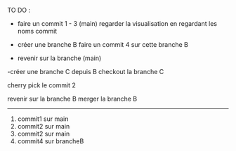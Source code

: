 TO DO :

- faire un commit 1 - 3 (main)
  regarder la visualisation en regardant les noms commit

- créer une branche B
  faire un commit 4 sur cette branche B

- revenir sur la branche (main)

-créer une branche C depuis B
checkout la branche C

cherry pick le commit 2

revenir sur la branche B
merger la branche B

---

1. commit1 sur main
2. commit2 sur main
3. commit2 sur main
4. commit4 sur brancheB
